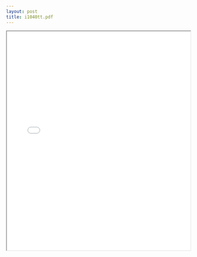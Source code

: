 ```yaml
---
layout: post
title: i1040tt.pdf
---
```


<div class="pdf-container">
<iframe src="/irs.ea/assets/pdfs/i1040tt.pdf" height="600" width="100%" allowFullScreen="true"></iframe>
</div>

